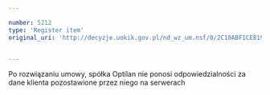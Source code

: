 ```yaml
---

number: 5212
type: 'Register item'
original_uri: 'http://decyzje.uokik.gov.pl/nd_wz_um.nsf/0/2C10ABF1CE8194FBC1257BCD003D0F02?OpenDocument'


---
```


Po rozwiązaniu umowy, spółka Optilan nie ponosi odpowiedzialności za dane klienta pozostawione przez niego na serwerach
